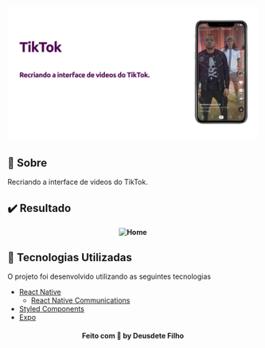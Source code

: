 <h1 align="center">
  <img src="/github/logo.png">
<br>

<a id="sobre"></a>

## :bookmark: Sobre

Recriando a interface de videos do TikTok.

## :heavy_check_mark: Resultado

<h4 align="center">
    <img alt="Home" title="#home" width="450px" src="github/gif.gif">
</h4>

## :rocket: Tecnologias Utilizadas

O projeto foi desenvolvido utilizando as seguintes tecnologias

- [React Native](https://reactnative.dev/)
  - [React Native Communications](react-native-communications)
- [Styled Components](https://styled-components.com/)
- [Expo](https://expo.io/)

<h4 align="center">
    Feito com 💜 by Deusdete Filho</a>
</h4>

